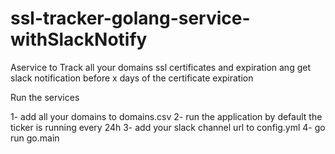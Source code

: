 ﻿# ssl-tracker-golang-service-withSlackNotify
Aservice to Track all your domains ssl certificates and expiration ang get slack notification before x days of the certificate expiration


Run the services

1- add all your domains to domains.csv 
2- run the application by default  the ticker is running every 24h 
3- add your slack channel url to config.yml 
4- go run go.main
